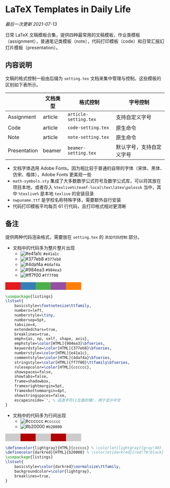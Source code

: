 # LaTeX Templates in Daily Life

*最后一次更新 2021-07-13*

日常 LaTeX 文稿模板合集，提供四种最常用的文稿模板，作业类模板（assignment），普通笔记类模板（note），代码打印模板（code）和日常汇报幻灯片模板（presentation）。

## 内容说明

文稿的格式控制一般由后缀为 `setting.tex` 文档来集中管理与控制。这些模板的区别如下表所示。

|              | 文档类型 | 格式控制              | 字号控制                 |
| ------------ | -------- | --------------------- | ------------------------ |
| Assignment   | article  | `article-setting.tex` | 支持自定义字号           |
| Code         | article  | `code-setting.tex`    | 原生命令                 |
| Note         | article  | `note-setting.tex`    | 原生命令                 |
| Presentation | beamer   | `beamer-setting.tex`  | 默认字号，支持自定义字号 |

* 文档字体选用 Adobe Fonts。因为相比较于普通的自带的字体（宋体、黑体、仿宋、楷体），Adobe Fonts 更美观一些
* `math-symbols.sty` 集成了大多数数学公式符号及数学公式库，可以将其放在项目本地，或者存入 `%texlive%\texmf-local\tex\latex\polossk` 当中，其中 `%texlive%` 是本地 `texlive` 的安装目录
* `nwpuname.ttf` 是学校名称特殊字体，需要额外自行安装
* 代码打印模板平均每页 61 行代码，且打印格式相对更清晰

## 备注

提供两种代码渲染格式，需要放在 `setting.tex` 的 `添加代码控制` 部分。

* 文档中的代码多为整片整片出现
  * ![#e41a1c](https://via.placeholder.com/15/e41a1c/000000?text=+) `#e41a1c`
  * ![#377eb8](https://via.placeholder.com/15/377eb8/000000?text=+) `#377eb8`
  * ![#4daf4a](https://via.placeholder.com/15/4daf4a/000000?text=+) `#4daf4a`
  * ![#984ea3](https://via.placeholder.com/15/984ea3/000000?text=+) `#984ea3`
  * ![#ff7f00](https://via.placeholder.com/15/ff7f00/000000?text=+) `#ff7f00`

<svg width="240" height="24">
<rect fill="#e41a1c" width="48" height="24" x="0"></rect>
<rect fill="#377eb8" width="48" height="24" x="48"></rect>
<rect fill="#4daf4a" width="48" height="24" x="96"></rect>
<rect fill="#984ea3" width="48" height="24" x="144"></rect>
<rect fill="#ff7f00" width="48" height="24" x="192"></rect>
</svg>

```tex
\usepackage{listings}
\lstset{
    basicstyle=\footnotesize\ttfamily,
    numbers=left,
    numberstyle=\tiny,
    numbersep=5pt,
    tabsize=4,
    extendedchars=true,
    breaklines=true,
    emph={as, np, self, shape, axis},
    emphstyle=\color[HTML]{984ea3}\bfseries,
    keywordstyle=\color[HTML]{377eb8}\bfseries,
    numberstyle=\color[HTML]{e41a1c},
    commentstyle=\color[HTML]{4daf4a}\bfseries,
    stringstyle=\color[HTML]{ff7f00}\ttfamily\bfseries,
    rulesepcolor=\color[HTML]{cccccc},
    showspaces=false,
    showtabs=false,
    frame=shadowbox,
    framexrightmargin=5pt,
    framexbottommargin=4pt,
    showstringspaces=false,
    escapeinside=`', % 逃逸字符(1左面的键)，用于显示中文
}
```

* 文档中的代码多为行间出现
  * ![#cccccc](https://via.placeholder.com/15/cccccc/000000?text=+) `#cccccc`
  * ![#b20000](https://via.placeholder.com/15/b20000/000000?text=+) `#b20000`

<svg width="240" height="24">
<rect fill="#cccccc" width="48" height="24" x="0"></rect>
<rect fill="#b20000" width="48" height="24" x="48"></rect>
<rect fill="#cccccc" width="48" height="24" x="96"></rect>
<rect fill="#b20000" width="48" height="24" x="144"></rect>
<rect fill="#cccccc" width="48" height="24" x="192"></rect>
</svg>

```tex
\definecolor{lightgray}{HTML}{cccccc} % \colorlet{lightgray}{gray!40}
\definecolor{darkred}{HTML}{b20000} % \colorlet{darkred}{red!70!black}
\usepackage{listings}
\lstset{
    basicstyle=\color{darkred}\normalsize\ttfamily,
    backgroundcolor=\color{lightgray},
    breaklines=true,
}
```
